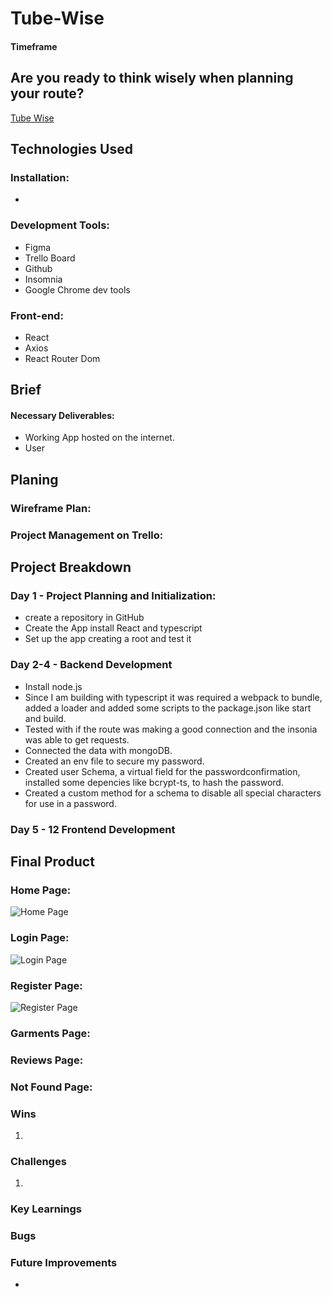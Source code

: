 # Tube-Wise



#### Timeframe




## Are you ready to think wisely when planning your route?

[Tube Wise]()


## Technologies Used

### Installation:

* 

### Development Tools:

* Figma
* Trello Board
* Github
* Insomnia 
* Google Chrome dev tools



### Front-end:

* React
* Axios
* React Router Dom



## Brief



#### Necessary Deliverables:

* Working App hosted on the internet.
* User 


## Planing



### Wireframe Plan:


### Project Management on Trello:




## Project Breakdown

### Day 1 - Project Planning and Initialization:

- create a repository in GitHub
- Create the App install React and typescript
- Set up the app creating a root and test it


### Day 2-4 - Backend Development

- Install node.js
- Since I am building with typescript it was required a webpack to bundle, added a loader and added some scripts to the package.json like start and build.
- Tested with if the route was making a good connection and the insonia was able to get requests.
- Connected the data with mongoDB.
- Created an env file to secure my password. 
- Created user Schema, a virtual field for the passwordconfirmation, installed some depencies like bcrypt-ts, to hash the password.
- Created a custom method for a schema to disable all special characters for use in a password.

### Day 5 - 12  Frontend Development




## Final Product

### Home Page:

![Home Page](<readmeimg/H page.png>)


### Login Page:

![Login Page](<readmeimg/L page.png>)


### Register Page:

![Register Page](<readmeimg/R page.png>)



### Garments Page:




### Reviews Page:



### Not Found Page: 




### Wins

1. 


### Challenges

1. 


### Key Learnings




### Bugs




### Future Improvements

* 